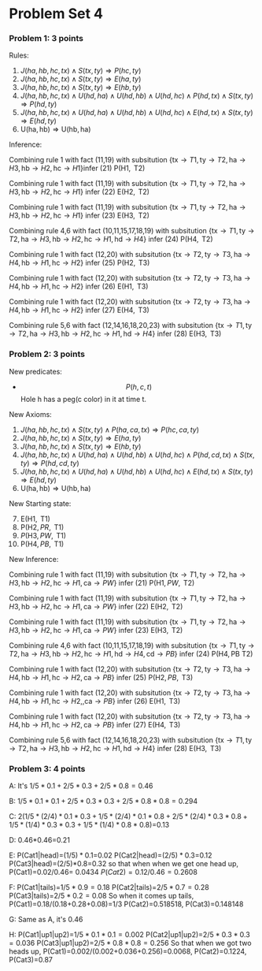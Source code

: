 # Problem Set 4

### Problem 1: 3 points

Rules:

1. $J(h a, h b, h c, t x) \wedge S(t x, t y) \Rightarrow P(h c, t y)$
2. $J(h a, h b, h c, t x) \wedge S(t x, t y) \Rightarrow E(h a, t y)$
3. $J(h a, h b, h c, t x) \wedge S(t x, t y) \Rightarrow E(h b, t y)$
4. $J(h a, h b, h c, t x) \wedge U(h d, h a) \wedge U(h d, h b) \wedge U(h d, h c) \wedge P(h d, t x) \wedge S(t x, t y) \Rightarrow P(h d, t y)$
5. $J(h a, h b, h c, t x) \wedge U(h d, h a) \wedge U(h d, h b) \wedge U(h d, h c) \wedge E(h d, t x) \wedge S(t x, t y) \Rightarrow E(h d, t y)$​
6. $\mathrm{U}(\mathrm{ha}, \mathrm{hb}) \Rightarrow \mathrm{U}(\mathrm{hb}, \mathrm{ha})$



Inference:

Combining rule 1 with fact (11,19) with subsitution $\{\mathrm{tx} \rightarrow T1, \mathrm{ty} \rightarrow T2,\mathrm{ha} \rightarrow H3,\mathrm{hb} \rightarrow H2,\mathrm{hc} \rightarrow H1\}$​ infer (21)  $\mathrm{P}(\mathrm{H} 1, \mathrm{~T} 2)$​

Combining rule 1 with fact (11,19) with subsitution $\{\mathrm{tx} \rightarrow T1, \mathrm{ty} \rightarrow T2,\mathrm{ha} \rightarrow H3,\mathrm{hb} \rightarrow H2,\mathrm{hc} \rightarrow H1\}$ infer (22)  $\mathrm{E}(\mathrm{H} 2, \mathrm{~T} 2)$

Combining rule 1 with fact (11,19) with subsitution $\{\mathrm{tx} \rightarrow T1, \mathrm{ty} \rightarrow T2,\mathrm{ha} \rightarrow H3,\mathrm{hb} \rightarrow H2,\mathrm{hc} \rightarrow H1\}$ infer (23)  $\mathrm{E}(\mathrm{H} 3, \mathrm{~T} 2)$

Combining rule 4,6 with fact (10,11,15,17,18,19) with subsitution $\{\mathrm{tx} \rightarrow T1, \mathrm{ty} \rightarrow T2,\mathrm{ha} \rightarrow H3,\mathrm{hb} \rightarrow H2,\mathrm{hc} \rightarrow H1,\mathrm{hd} \rightarrow H4\}$ infer (24) $\mathrm{P}(\mathrm{H} 4, \mathrm{~T} 2)$



Combining rule 1 with fact (12,20) with subsitution $\{\mathrm{tx} \rightarrow T2, \mathrm{ty} \rightarrow T3,\mathrm{ha} \rightarrow H4,\mathrm{hb} \rightarrow H1,\mathrm{hc} \rightarrow H2\}$ infer (25)  $\mathrm{P}(\mathrm{H} 2, \mathrm{~T} 3)$

Combining rule 1 with fact (12,20) with subsitution $\{\mathrm{tx} \rightarrow T2, \mathrm{ty} \rightarrow T3,\mathrm{ha} \rightarrow H4,\mathrm{hb} \rightarrow H1,\mathrm{hc} \rightarrow H2\}$ infer (26)  $\mathrm{E}(\mathrm{H} 1, \mathrm{~T} 3)$

Combining rule 1 with fact (12,20) with subsitution $\{\mathrm{tx} \rightarrow T2, \mathrm{ty} \rightarrow T3,\mathrm{ha} \rightarrow H4,\mathrm{hb} \rightarrow H1,\mathrm{hc} \rightarrow H2\}$ infer (27)  $\mathrm{E}(\mathrm{H} 4, \mathrm{~T} 3)$​

Combining rule 5,6 with fact (12,14,16,18,20,23) with subsitution $\{\mathrm{tx} \rightarrow T1, \mathrm{ty} \rightarrow T2,\mathrm{ha} \rightarrow H3,\mathrm{hb} \rightarrow H2,\mathrm{hc} \rightarrow H1,\mathrm{hd} \rightarrow H4\}$ infer (28) $\mathrm{E}(\mathrm{H} 3, \mathrm{~T} 3)$



### Problem 2: 3 points

 New predicates:

- $$P(h,c, t)$$​ Hole h has a peg(c color) in it at time t.

New Axioms:

1. $J(h a, h b, h c, t x) \wedge S(t x, t y) \wedge P(ha,ca,tx)\Rightarrow P(h c,ca, t y)$
2. $J(h a, h b, h c, t x) \wedge S(t x, t y) \Rightarrow E(h a, t y)$
3. $J(h a, h b, h c, t x) \wedge S(t x, t y) \Rightarrow E(h b, t y)$
4. $J(h a, h b, h c, t x) \wedge U(h d, h a) \wedge U(h d, h b) \wedge U(h d, h c) \wedge P(h d,cd, t x) \wedge S(t x, t y) \Rightarrow P(h d,cd, t y)$
5. $J(h a, h b, h c, t x) \wedge U(h d, h a) \wedge U(h d, h b) \wedge U(h d, h c) \wedge E(h d, t x) \wedge S(t x, t y) \Rightarrow E(h d, t y)$
6. $\mathrm{U}(\mathrm{ha}, \mathrm{hb}) \Rightarrow \mathrm{U}(\mathrm{hb}, \mathrm{ha})$



New Starting state:

7. $\mathrm{E}(\mathrm{H} 1, \mathrm{~T} 1)$
8. $\mathrm{P}(\mathrm{H} 2,PR, \mathrm{~T} 1)$
9. $P(\mathrm{H} 3,PW, \mathrm{~T} 1)$
10. $\mathrm{P}(\mathrm{H} 4,PB, \mathrm{~T} 1)$

New Inference:

Combining rule 1 with fact (11,19) with subsitution $\{\mathrm{tx} \rightarrow T1, \mathrm{ty} \rightarrow T2,\mathrm{ha} \rightarrow H3,\mathrm{hb} \rightarrow H2,\mathrm{hc} \rightarrow H1,\mathrm{ca} \rightarrow PW\}$ infer (21)  $\mathrm{P}(\mathrm{H} 1,PW, \mathrm{~T} 2)$

Combining rule 1 with fact (11,19) with subsitution $\{\mathrm{tx} \rightarrow T1, \mathrm{ty} \rightarrow T2,\mathrm{ha} \rightarrow H3,\mathrm{hb} \rightarrow H2,\mathrm{hc} \rightarrow H1,\mathrm{ca} \rightarrow PW\}$ infer (22)  $\mathrm{E}(\mathrm{H} 2, \mathrm{~T} 2)$

Combining rule 1 with fact (11,19) with subsitution $\{\mathrm{tx} \rightarrow T1, \mathrm{ty} \rightarrow T2,\mathrm{ha} \rightarrow H3,\mathrm{hb} \rightarrow H2,\mathrm{hc} \rightarrow H1, \mathrm{ca} \rightarrow PW\}$ infer (23)  $\mathrm{E}(\mathrm{H} 3, \mathrm{~T} 2)$

Combining rule 4,6 with fact (10,11,15,17,18,19) with subsitution $\{\mathrm{tx} \rightarrow T1, \mathrm{ty} \rightarrow T2,\mathrm{ha} \rightarrow H3,\mathrm{hb} \rightarrow H2,\mathrm{hc} \rightarrow H1,\mathrm{hd} \rightarrow H4,\mathrm{cd} \rightarrow PB\}$ infer (24) $\mathrm{P}(\mathrm{H} 4,\mathrm{PB} \mathrm{~T} 2)$



Combining rule 1 with fact (12,20) with subsitution $\{\mathrm{tx} \rightarrow T2, \mathrm{ty} \rightarrow T3,\mathrm{ha} \rightarrow H4,\mathrm{hb} \rightarrow H1,\mathrm{hc} \rightarrow H2, \mathrm{ca} \rightarrow PB\}$ infer (25)  $\mathrm{P}(\mathrm{H} 2,PB, \mathrm{~T} 3)$

Combining rule 1 with fact (12,20) with subsitution $\{\mathrm{tx} \rightarrow T2, \mathrm{ty} \rightarrow T3,\mathrm{ha} \rightarrow H4,\mathrm{hb} \rightarrow H1,\mathrm{hc} \rightarrow H2,, \mathrm{ca} \rightarrow PB\}$ infer (26)  $\mathrm{E}(\mathrm{H} 1, \mathrm{~T} 3)$

Combining rule 1 with fact (12,20) with subsitution $\{\mathrm{tx} \rightarrow T2, \mathrm{ty} \rightarrow T3,\mathrm{ha} \rightarrow H4,\mathrm{hb} \rightarrow H1,\mathrm{hc} \rightarrow H2, \mathrm{ca} \rightarrow PB\}$ infer (27)  $\mathrm{E}(\mathrm{H} 4, \mathrm{~T} 3)$

Combining rule 5,6 with fact (12,14,16,18,20,23) with subsitution $\{\mathrm{tx} \rightarrow T1, \mathrm{ty} \rightarrow T2,\mathrm{ha} \rightarrow H3,\mathrm{hb} \rightarrow H2,\mathrm{hc} \rightarrow H1,\mathrm{hd} \rightarrow H4\}$ infer (28) $\mathrm{E}(\mathrm{H} 3, \mathrm{~T} 3)$





### Problem 3: 4 points

A: It's $1/5*0.1+2/5*0.3+2/5*0.8=0.46$​

B: $1/5*0.1*0.1+2/5*0.3*0.3+2/5*0.8*0.8=0.294$​

C: $2(1/5*(2/4)*0.1*0.3+1/5*(2/4)*0.1*0.8+2/5*(2/4)*0.3*0.8+1/5*(1/4)*0.3*0.3+1/5*(1/4)*0.8*0.8)$=0.13

D: 0.46*0.46=0.21

E: P(Cat1|head)=$(1/5)*0.1$=0.02 P(Cat2|head)=$(2/5)*0.3$=0.12 P(Cat3|head)=(2/5)*0.8=0.32 so that when when we get one head up, P(Cat1)=0.02/0.46= 0.0434 $P(Cat2)=0.12/0.46=0.2608$

F: P(Cat1|tails)=$1/5*0.9=0.18$  P(Cat2|tails)=$2/5*0.7=0.28$   P(Cat3|tails)=$2/5*0.2=0.08$  So when it comes up tails, P(Cat1)=0.18/(0.18+0.28+0.08)=1/3  P(Cat2)=0.518518, P(Cat3)=0.148148

G: Same as A, it's 0.46

H: P(Cat1|up1|up2)=$1/5*0.1*0.1=0.002$  P(Cat2|up1|up2)=$2/5*0.3*0.3=0.036$   P(Cat3|up1|up2)=$2/5*0.8*0.8=0.256$   So that when we got two heads up, P(Cat1)=0.002/(0.002+0.036+0.256)=0.0068, P(Cat2)=0.1224, P(Cat3)=0.87